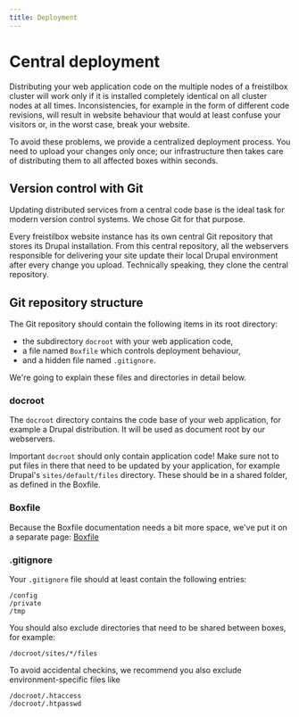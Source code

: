 ```yaml
---
title: Deployment
---
```


# Central deployment

Distributing your web application code on the multiple nodes of a freistilbox cluster will work only if it is installed completely identical on all cluster nodes at all times. Inconsistencies, for example in the form of different code revisions, will result in website behaviour that would at least confuse your visitors or, in the worst case, break your website. 

To avoid these problems, we provide a centralized deployment process. You need to upload your changes only once; our infrastructure then takes care of distributing them to all affected boxes within seconds.


## Version control with Git

Updating distributed services from a central code base is the ideal task for modern version control systems. We chose Git for that purpose.

Every freistilbox website instance has its own central Git repository that stores its Drupal installation. From this central repository, all the webservers responsible for delivering your site update their local Drupal environment after every change you upload. Technically speaking, they clone the central repository.


## Git repository structure

The Git repository should contain the following items in its root directory:

* the subdirectory `docroot` with your web application code,
* a file named `Boxfile` which controls deployment behaviour,
* and a hidden file named `.gitignore`.

We're going to explain these files and directories in detail below.


### docroot

The `docroot` directory contains the code base of your web application, for example a Drupal distribution. It will be used as document root by our webservers.

<span class="label label-important">Important</span> `docroot` should only contain application code! Make sure not to put files in there that need to be updated by your application, for example Drupal's `sites/default/files` directory. These should be in a shared folder, as defined in the Boxfile.


### Boxfile

Because the Boxfile documentation needs a bit more space, we've put it on a separate page: [Boxfile](boxfile.html)


### .gitignore

Your `.gitignore` file should at least contain the following entries:

    /config
    /private
    /tmp

You should also exclude directories that need to be shared between boxes, for example:

    /docroot/sites/*/files

To avoid accidental checkins, we recommend you also exclude environment-specific files like

    /docroot/.htaccess
    /docroot/.htpasswd
